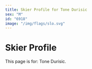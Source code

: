 ```yaml
---
title: Skier Profile for Tone Durisic
sex: "M"
id: "6918"
image: "/img/flags/slo.svg" 
---
```


# Skier Profile

This page is for: Tone Durisic.
    